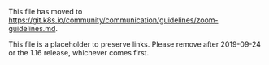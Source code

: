 This file has moved to https://git.k8s.io/community/communication/guidelines/zoom-guidelines.md.

This file is a placeholder to preserve links. Please remove after 2019-09-24 or the 1.16 release, whichever comes first.
